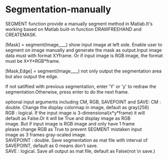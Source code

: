 # Segmentation-manually
SEGMENT function provide a manually segment method in Matlab.It's working based on Matlab built-in function DRAWFREEHAND and CREATEMASK.


\[Mask] = segment(Image,\_\_\_) show input image at left side. Enable user to segment on image manually and generate the mask as output.Input image data must with format X*Y*frame. Or if input image is RGB image, the format must be X\*Y\*RGB\*frame.

\[Mask,Edge] = segment(Image,\_\_\_) not only output the segmentation area but also output the edge.

If not satiftied with previous segmentation, enter 'Y' or 'y' to redraw the segmentation.Otherwise, press enter to do the next frame.

optional input arguments including CM, RGB, SAVEPOINT and SAVE:
      CM : double. Change the display colormap in image, default as gray(256) <br>
      RGB : logical. If the input image is 3-dimensional(x\*y\*frame) it will <br>
            default as False.Or it will be True and display image as RGB <br>
            image. But if input image is RGB image and only have 1 frame <br>
            please change RGB as True to prevent SEGMENT mistaken input <br>
            image as 3 frames gray-scaled image. <br>
      SAVEPOINT : double. Save segmentation as mat file with interval of <br>
                  SAVEPOINT, default as 0 means don't save. <br>
      SAVE : logical. Save all output as mat file, default as False(not \n
             save.)
